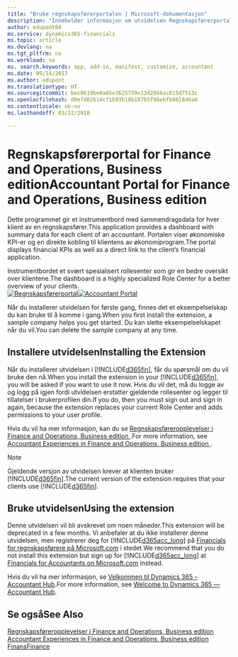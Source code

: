 ```yaml
---
title: "Bruke regnskapsførerportalen | Microsoft-dokumentasjon"
description: "Inneholder informasjon om utvidelsen Regnskapsførerportal."
author: edupont04
ms.service: dynamics365-financials
ms.topic: article
ms.devlang: na
ms.tgt_pltfrm: na
ms.workload: na
ms. search.keywords: app, add-in, manifest, customize, accountant
ms.date: 09/14/2017
ms.author: edupont
ms.translationtype: HT
ms.sourcegitcommit: bec0619be0a65e3625759e13d2866ac615d7513c
ms.openlocfilehash: d0efd02b14cf1b93b18b187b5f9bebfb8618d6a8
ms.contentlocale: nb-no
ms.lasthandoff: 03/22/2018

---
```

# <a name="accountant-portal-for-finance-and-operations-business-edition"></a><span data-ttu-id="487b6-103">Regnskapsførerportal for Finance and Operations, Business edition</span><span class="sxs-lookup"><span data-stu-id="487b6-103">Accountant Portal for Finance and Operations, Business edition</span></span>
<span data-ttu-id="487b6-104">Dette programmet gir et instrumentbord med sammendragsdata for hver klient av en regnskapsfører.</span><span class="sxs-lookup"><span data-stu-id="487b6-104">This application provides a dashboard with summary data for each client of an accountant.</span></span> <span data-ttu-id="487b6-105">Portalen viser økonomiske KPI-er og en direkte kobling til klientens av økonomiprogram.</span><span class="sxs-lookup"><span data-stu-id="487b6-105">The portal displays financial KPIs as well as a direct link to the client’s financial application.</span></span>  

<span data-ttu-id="487b6-106">Instrumentbordet et svært spesialisert rollesenter som gir en bedre oversikt over klientene.</span><span class="sxs-lookup"><span data-stu-id="487b6-106">The dashboard is a highly specialized Role Center for a better overview of your clients.</span></span>  
<span data-ttu-id="487b6-107">[![Regnskapsførerportal](./media/ui-extensions-accportal/accountant-portal.png)](https://go.microsoft.com/fwlink/?linkid=851257)</span><span class="sxs-lookup"><span data-stu-id="487b6-107">[![Accountant Portal](./media/ui-extensions-accportal/accountant-portal.png)](https://go.microsoft.com/fwlink/?linkid=851257)</span></span>

<span data-ttu-id="487b6-108">Når du installerer utvidelsen for første gang, finnes det et eksempelselskap du kan bruke til å komme i gang.</span><span class="sxs-lookup"><span data-stu-id="487b6-108">When you first install the extension, a sample company helps you get started.</span></span> <span data-ttu-id="487b6-109">Du kan slette eksempelselskapet når du vil.</span><span class="sxs-lookup"><span data-stu-id="487b6-109">You can delete the sample company at any time.</span></span>  

## <a name="installing-the-extension"></a><span data-ttu-id="487b6-110">Installere utvidelsen</span><span class="sxs-lookup"><span data-stu-id="487b6-110">Installing the Extension</span></span>
<span data-ttu-id="487b6-111">Når du installerer utvidelsen i [!INCLUDE[d365fin](includes/d365fin_md.md)], får du spørsmål om du vil bruke den nå.</span><span class="sxs-lookup"><span data-stu-id="487b6-111">When you install the extension in your [!INCLUDE[d365fin](includes/d365fin_md.md)], you will be asked if you want to use it now.</span></span> <span data-ttu-id="487b6-112">Hvis du vil det, må du logge av og logg på igjen fordi utvidelsen erstatter gjeldende rollesenter og legger til tillatelser i brukerprofilen din.</span><span class="sxs-lookup"><span data-stu-id="487b6-112">If you do, then you must sign out and sign in again, because the extension replaces your current Role Center and adds permissions to your user profile.</span></span>  

<span data-ttu-id="487b6-113">Hvis du vil ha mer informasjon, kan du se [Regnskapsføreropplevelser i Finance and Operations, Business edition ](finance-accounting.md).</span><span class="sxs-lookup"><span data-stu-id="487b6-113">For more information, see [Accountant Experiences in Finance and Operations, Business edition ](finance-accounting.md).</span></span>  

> [!NOTE]  
>  <span data-ttu-id="487b6-114">Gjeldende versjon av utvidelsen krever at klienten bruker [!INCLUDE[d365fin](includes/d365fin_md.md)].</span><span class="sxs-lookup"><span data-stu-id="487b6-114">The current version of the extension requires that your clients use [!INCLUDE[d365fin](includes/d365fin_md.md)].</span></span>  

## <a name="using-the-extension"></a><span data-ttu-id="487b6-115">Bruke utvidelsen</span><span class="sxs-lookup"><span data-stu-id="487b6-115">Using the extension</span></span>
<span data-ttu-id="487b6-116">Denne utvidelsen vil bli avskrevet om noen måneder.</span><span class="sxs-lookup"><span data-stu-id="487b6-116">This extension will be deprecated in a few months.</span></span> <span data-ttu-id="487b6-117">Vi anbefaler at du ikke installerer denne utvidelsen, men registrerer deg for [!INCLUDE[d365acc_long](includes/d365acc_long_md.md)] på [Financials for regnskapsførere på Microsoft.com](https://www.microsoft.com/en-us/dynamics365/financial-insights-for-accountants) i stedet.</span><span class="sxs-lookup"><span data-stu-id="487b6-117">We recommend that you do not install this extension but sign up for [!INCLUDE[d365acc_long](includes/d365acc_long_md.md)] at [Financials for Accountants on Microsoft.com](https://www.microsoft.com/en-us/dynamics365/financial-insights-for-accountants) instead.</span></span>

<span data-ttu-id="487b6-118">Hvis du vil ha mer informasjon, se [Velkommen til Dynamics 365 – Accountant Hub](/dynamics365/accountants/index.md).</span><span class="sxs-lookup"><span data-stu-id="487b6-118">For more information, see [Welcome to Dynamics 365 — Accountant Hub](/dynamics365/accountants/index.md).</span></span>  

## <a name="see-also"></a><span data-ttu-id="487b6-119">Se også</span><span class="sxs-lookup"><span data-stu-id="487b6-119">See Also</span></span>
[<span data-ttu-id="487b6-120">Regnskapsføreropplevelser i Finance and Operations, Business edition </span><span class="sxs-lookup"><span data-stu-id="487b6-120">Accountant Experiences in Finance and Operations, Business edition </span></span>](finance-accounting.md)  
[<span data-ttu-id="487b6-121">Finans</span><span class="sxs-lookup"><span data-stu-id="487b6-121">Finance</span></span>](finance.md)  

